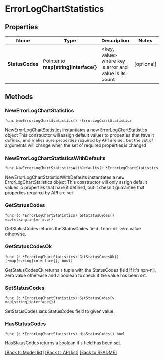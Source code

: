 # ErrorLogChartStatistics

## Properties

Name | Type | Description | Notes
------------ | ------------- | ------------- | -------------
**StatusCodes** | Pointer to **map[string]interface{}** | &lt;key, value&gt; where key is error and value is its count | [optional] 

## Methods

### NewErrorLogChartStatistics

`func NewErrorLogChartStatistics() *ErrorLogChartStatistics`

NewErrorLogChartStatistics instantiates a new ErrorLogChartStatistics object
This constructor will assign default values to properties that have it defined,
and makes sure properties required by API are set, but the set of arguments
will change when the set of required properties is changed

### NewErrorLogChartStatisticsWithDefaults

`func NewErrorLogChartStatisticsWithDefaults() *ErrorLogChartStatistics`

NewErrorLogChartStatisticsWithDefaults instantiates a new ErrorLogChartStatistics object
This constructor will only assign default values to properties that have it defined,
but it doesn't guarantee that properties required by API are set

### GetStatusCodes

`func (o *ErrorLogChartStatistics) GetStatusCodes() map[string]interface{}`

GetStatusCodes returns the StatusCodes field if non-nil, zero value otherwise.

### GetStatusCodesOk

`func (o *ErrorLogChartStatistics) GetStatusCodesOk() (*map[string]interface{}, bool)`

GetStatusCodesOk returns a tuple with the StatusCodes field if it's non-nil, zero value otherwise
and a boolean to check if the value has been set.

### SetStatusCodes

`func (o *ErrorLogChartStatistics) SetStatusCodes(v map[string]interface{})`

SetStatusCodes sets StatusCodes field to given value.

### HasStatusCodes

`func (o *ErrorLogChartStatistics) HasStatusCodes() bool`

HasStatusCodes returns a boolean if a field has been set.


[[Back to Model list]](../README.md#documentation-for-models) [[Back to API list]](../README.md#documentation-for-api-endpoints) [[Back to README]](../README.md)


